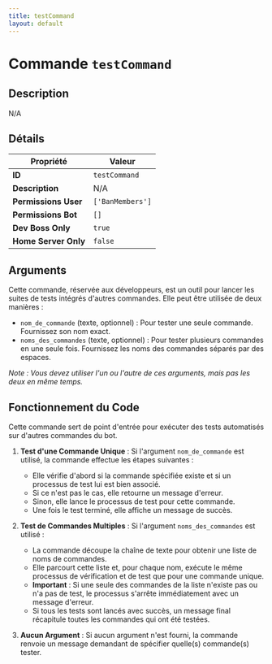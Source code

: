 ```yaml
---
title: testCommand
layout: default
---
```


# Commande `testCommand`

## Description

N/A

## Détails

| Propriété | Valeur |
| --- | --- |
| **ID** | `testCommand` |
| **Description** | N/A |
| **Permissions User** | `['BanMembers']` |
| **Permissions Bot** | `[]` |
| **Dev Boss Only** | `true` |
| **Home Server Only** | `false` |

## Arguments

Cette commande, réservée aux développeurs, est un outil pour lancer les suites de tests intégrés d'autres commandes. Elle peut être utilisée de deux manières :

-   `nom_de_commande` (texte, optionnel) : Pour tester une seule commande. Fournissez son nom exact.
-   `noms_des_commandes` (texte, optionnel) : Pour tester plusieurs commandes en une seule fois. Fournissez les noms des commandes séparés par des espaces.

*Note : Vous devez utiliser l'un ou l'autre de ces arguments, mais pas les deux en même temps.*

## Fonctionnement du Code

Cette commande sert de point d'entrée pour exécuter des tests automatisés sur d'autres commandes du bot.

1.  **Test d'une Commande Unique** : Si l'argument `nom_de_commande` est utilisé, la commande effectue les étapes suivantes :
    -   Elle vérifie d'abord si la commande spécifiée existe et si un processus de test lui est bien associé.
    -   Si ce n'est pas le cas, elle retourne un message d'erreur.
    -   Sinon, elle lance le processus de test pour cette commande.
    -   Une fois le test terminé, elle affiche un message de succès.

2.  **Test de Commandes Multiples** : Si l'argument `noms_des_commandes` est utilisé :
    -   La commande découpe la chaîne de texte pour obtenir une liste de noms de commandes.
    -   Elle parcourt cette liste et, pour chaque nom, exécute le même processus de vérification et de test que pour une commande unique.
    -   **Important** : Si une seule des commandes de la liste n'existe pas ou n'a pas de test, le processus s'arrête immédiatement avec un message d'erreur.
    -   Si tous les tests sont lancés avec succès, un message final récapitule toutes les commandes qui ont été testées.

3.  **Aucun Argument** : Si aucun argument n'est fourni, la commande renvoie un message demandant de spécifier quelle(s) commande(s) tester.
